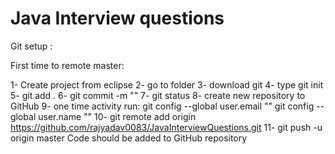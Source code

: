 # Java Interview questions

Git setup :

First time to remote master:

1- Create project from eclipse
2- go to folder 
3- download git
4- type git init
5- git add .
6- git commit -m ""
7- git status
8- create new repository to GitHub 
9- one time activity run: git config --global user.email ""
			  git config --global user.name "" 
10- git remote add origin https://github.com/rajyadav0083/JavaInterviewQuestions.git
11- git push -u origin master
Code should be added to GitHub repository